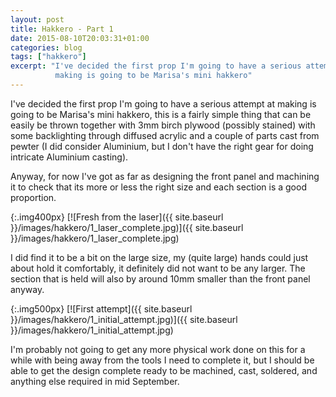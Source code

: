 ```yaml
---
layout: post
title: Hakkero - Part 1
date: 2015-08-10T20:03:31+01:00
categories: blog
tags: ["hakkero"]
excerpt: "I've decided the first prop I'm going to have a serious attempt at
          making is going to be Marisa's mini hakkero"
---
```


I've decided the first prop I'm going to have a serious attempt at making is
going to be Marisa's mini hakkero, this is a fairly simple thing that can be
easily be thrown together with 3mm birch plywood (possibly stained) with some
backlighting through diffused acrylic and a couple of parts cast from pewter (I
did consider Aluminium, but I don't have the right gear for doing intricate
Aluminium casting).

Anyway, for now I've got as far as designing the front panel and machining it to
check that its more or less the right size and each section is a good
proportion.

{:.img400px}
[![Fresh from the laser]({{ site.baseurl }}/images/hakkero/1_laser_complete.jpg)]({{ site.baseurl }}/images/hakkero/1_laser_complete.jpg)

I did find it to be a bit on the large size, my (quite large) hands could just
about hold it comfortably, it definitely did not want to be any larger. The
section that is held will also by around 10mm smaller than the front panel
anyway.

{:.img500px}
[![First attempt]({{ site.baseurl }}/images/hakkero/1_initial_attempt.jpg)]({{ site.baseurl }}/images/hakkero/1_initial_attempt.jpg)

I'm probably not going to get any more physical work done on this for a while
with being away from the tools I need to complete it, but I should be able to
get the design complete ready to be machined, cast, soldered, and anything else
required in mid September.
